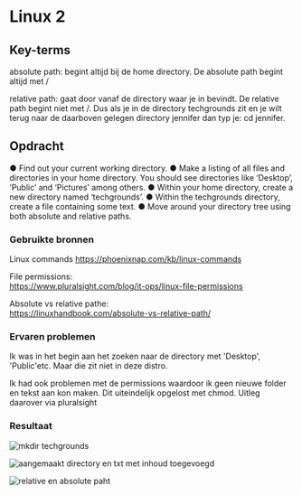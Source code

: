 # Linux 2


## Key-terms
 
absolute path: begint altijd bij de home directory. De absolute path begint altijd met /

relative path: gaat door vanaf de directory waar je in bevindt. De relative path begint niet met /. Dus als je in de directory techgrounds zit en je wilt terug naar de daarboven gelegen directory jennifer dan typ je: cd jennifer. 

## Opdracht
●	Find out your current working directory.
●	Make a listing of all files and directories in your home directory. You should see directories like ‘Desktop’, ‘Public’ and         ‘Pictures’ among others.
●	Within your home directory, create a new directory named ‘techgrounds’.
●	Within the techgrounds directory, create a file containing some text.
●	Move around your directory tree using both absolute and relative paths.


### Gebruikte bronnen  
Linux commands
https://phoenixnap.com/kb/linux-commands  

File permissions:  
https://www.pluralsight.com/blog/it-ops/linux-file-permissions  

Absolute vs relative pathe:  
https://linuxhandbook.com/absolute-vs-relative-path/


### Ervaren problemen
Ik was in het begin aan het zoeken naar de directory met 'Desktop', 'Public'etc. Maar die zit niet in deze distro. 

Ik had ook problemen met de permissions waardoor ik geen nieuwe folder en tekst aan kon maken. Dit uiteindelijk opgelost met chmod. Uitleg daarover via pluralsight


### Resultaat


![mkdir techgrounds](https://user-images.githubusercontent.com/123589199/230025068-50a88394-126d-45f9-baae-5a1681566ac5.png)


![aangemaakt directory en txt met inhoud toegevoegd](https://user-images.githubusercontent.com/123589199/230025135-0a026a47-a93a-432c-9c39-6c303a9480ab.png)


![relative en absolute paht](https://user-images.githubusercontent.com/123589199/230025168-fb3b6839-601c-4089-8923-7c854244af23.png)
